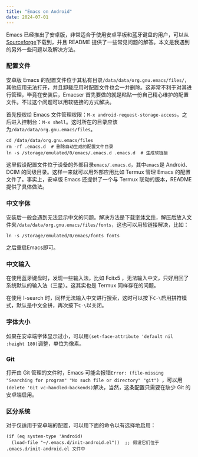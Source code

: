 ```yaml
---
title: "Emacs on Android"
date: 2024-07-01
---
```


Emacs 已经推出了安卓版，非常适合于使用安卓平板和蓝牙键盘的用户，可以从[Sourceforge](https://sourceforge.net/projects/android-ports-for-gnu-emacs/files/)下载到，并且 README 提供了一些常见问题的解答。本文是我遇到的另外一些问题以及解决方法。

### 配置文件
安卓版 Emacs 的配置文件位于其私有目录`/data/data/org.gnu.emacs/files/`，其他应用无法打开，并且卸载应用时配置文件也会一并删除。这非常不利于对其进行管理，毕竟在安装后，Emacser 首先要做的就是粘贴一份自己精心维护的配置文件。不过这个问题可以用软链接的方式解决。

首先授权给 Emacs 文件管理权限：`M-x android-request-storage-access`。之后进入控制台：`M-x shell`。这时所在的目录应该为`/data/data/org.gnu.emacs/files`。

``` shell
cd /data/data/org.gnu.emacs/files
rm -rf .emacs.d  # 删除自动生成的配置文件目录
ln -s /storage/emulated/0/emacs/.emacs.d .emacs.d  # 生成软链接
```
这里假设配置文件位于设备的外部目录`emacs/.emacs.d`，其中`emacs`是 Android、DCIM 的同级目录。这样一来就可以用外部应用比如 Termux 管理 Emacs 的配置文件了。事实上，安卓版 Emacs 还提供了一个与 Termux 联动的版本，README 提供了具体做法。

### 中文字体
安装后一般会遇到无法显示中文的问题。解决方法是下载[字体文件](https://github.com/ShmilyHTT/PingFang.git)，解压后放入文件夹`/data/data/org.gnu.emacs/files/fonts`，这也可以用软链接解决，比如：

``` shell
ln -s /storage/emulated/0/emacs/fonts fonts
```
之后重启Emacs即可。
### 中文输入
在使用蓝牙键盘时，发现一些输入法，比如 Fcitx5 ，无法输入中文，只好用回了系统默认的输入法（三星）。这其实也是 Termux 同样存在的问题。  

在使用 I-search 时，同样无法输入中文进行搜索，这时可以按下`C-\`启用拼符模式，默认是中文全拼，再次按下`C-\`以关闭。

### 字体大小
如果在安卓端字体显示过小，可以用`(set-face-attribute 'default nil :height 180)`调整，单位为像素。

### Git
打开由 Git 管理的文件时，Emacs 可能会报错`Error: (file-missing "Searching for program" "No such file or directory" "git") `，可以用`(delete 'Git vc-handled-backends)`解决，当然，这条配置只需要在缺少 Git 的安卓端启用。

### 区分系统
对于仅适用于安卓端的配置，可以用下面的命令以有选择地启用：
``` elisp
(if (eq system-type 'Android)
  (load-file "~/.emacs.d/init-android.el"))  ;; 假设它们位于 .emacs.d/init-android.el 文件中
```